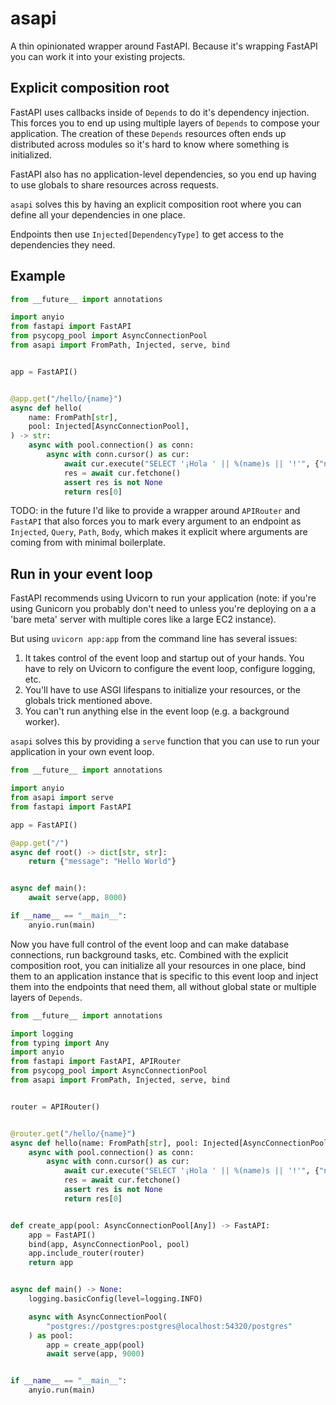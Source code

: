 # asapi

A thin opinionated wrapper around FastAPI. Because it's wrapping FastAPI you can work it into your existing projects.

## Explicit composition root

FastAPI uses callbacks inside of `Depends` to do it's dependency injection.
This forces you to end up using multiple layers of `Depends` to compose your application.
The creation of these `Depends` resources often ends up distributed across modules so it's hard to know where something is initialized.

FastAPI also has no application-level dependencies, so you end up having to use globals to share resources across requests.

`asapi` solves this by having an explicit composition root where you can define all your dependencies in one place.

Endpoints then use `Injected[DependencyType]` to get access to the dependencies they need.

## Example

```python
from __future__ import annotations

import anyio
from fastapi import FastAPI
from psycopg_pool import AsyncConnectionPool
from asapi import FromPath, Injected, serve, bind


app = FastAPI()


@app.get("/hello/{name}")
async def hello(
    name: FromPath[str],
    pool: Injected[AsyncConnectionPool],
) -> str:
    async with pool.connection() as conn:
        async with conn.cursor() as cur:
            await cur.execute("SELECT '¡Hola ' || %(name)s || '!'", {"name": name})
            res = await cur.fetchone()
            assert res is not None
            return res[0]
```

TODO: in the future I'd like to provide a wrapper around `APIRouter` and `FastAPI` that also forces you to mark every argument to an endpoint as `Injected`, `Query`, `Path`, `Body`, which makes it explicit where arguments are coming from with minimal boilerplate.

## Run in your event loop

FastAPI recommends using Uvicorn to run your application (note: if you're using Gunicorn you probably don't need to unless you're deploying on a a 'bare meta' server with multiple cores like a large EC2 instance).

But using `uvicorn app:app` from the command line has several issues:

1. It takes control of the event loop and startup out of your hands. You have to rely on Uvicorn to configure the event loop, configure logging, etc.
2. You'll have to use ASGI lifespans to initialize your resources, or the globals trick mentioned above.
3. You can't run anything else in the event loop (e.g. a background worker).

`asapi` solves this by providing a `serve` function that you can use to run your application in your own event loop.

```python
from __future__ import annotations

import anyio
from asapi import serve
from fastapi import FastAPI

app = FastAPI()

@app.get("/")
async def root() -> dict[str, str]:
    return {"message": "Hello World"}


async def main():
    await serve(app, 8000)

if __name__ == "__main__":
    anyio.run(main)
```

Now you have full control of the event loop and can make database connections, run background tasks, etc.
Combined with the explicit composition root, you can initialize all your resources in one place, bind them to an application instance that is specific to this event loop and inject them into the endpoints that need them, all without global state or multiple layers of `Depends`.

```python
from __future__ import annotations

import logging
from typing import Any
import anyio
from fastapi import FastAPI, APIRouter
from psycopg_pool import AsyncConnectionPool
from asapi import FromPath, Injected, serve, bind


router = APIRouter()


@router.get("/hello/{name}")
async def hello(name: FromPath[str], pool: Injected[AsyncConnectionPool]) -> str:
    async with pool.connection() as conn:
        async with conn.cursor() as cur:
            await cur.execute("SELECT '¡Hola ' || %(name)s || '!'", {"name": name})
            res = await cur.fetchone()
            assert res is not None
            return res[0]


def create_app(pool: AsyncConnectionPool[Any]) -> FastAPI:
    app = FastAPI()
    bind(app, AsyncConnectionPool, pool)
    app.include_router(router)
    return app


async def main() -> None:
    logging.basicConfig(level=logging.INFO)

    async with AsyncConnectionPool(
        "postgres://postgres:postgres@localhost:54320/postgres"
    ) as pool:
        app = create_app(pool)
        await serve(app, 9000)


if __name__ == "__main__":
    anyio.run(main)
```
